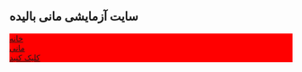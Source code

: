 
<html>
<head>
    <title> site mani </title>
    <meta name="viewport" content="width=device-width, initial-scale=1">  
<style>

body{
 margin:0;
}

.dark-mode {
  background-color: black;
  color: white;
}

.kelidestan_button {
    padding: 1px;
    font-size:10px;
    padding:0;
 margin:0;
 list-style-type:none;
 overflow: hidden;
 position: -webkit-sticky;
 position: sticky;
 top: 0;
 width: 100%;
}
ul.MyMenu{
 padding:0;
 margin:0;
 list-style-type:none;
 overflow: hidden;
 background-color:#ff0000;
 color: #fff;
 position: -webkit-sticky;
 position: sticky;
 top: 0;
 width: 100%;
}

ul.MyMenu li{
 float:right;
}

ul.MyMenu li a{
 display:block;
 text-decoration:none;
 padding:10px 15px;
 color:#fff;
}

ul.MyMenu li a:hover{
 background-color:#2053df1e;
}

.MyContent{
 padding:30px 10px;
 text-align:center;
}

.MyHeader{
 background-color:rgb(255, 21, 235);
 color:rgb(255, 0, 0);
 padding:10px;
 text-align:center;
}

</style>
</head>
<body>
<div class="MyHeader">
 <h2>سایت آزمایشی مانی بالیده </h2>
</div>
<ul class="MyMenu">
 <li><a href="#">خانه</a></li>
 <li><a href="#">مانی </a></li>
 <li><a href="1953.html">کلیک کنید  </a></li> 
    
 
 
<div class="MyContent">
</div>


</body>
</html>
